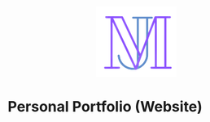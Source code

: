 <div align = "center">
    <img src="mainLogo.png" alt="Personal Port">
</div>

# Personal Portfolio (Website)

